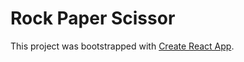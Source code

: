 # Rock Paper Scissor

This project was bootstrapped with [Create React App](https://github.com/facebook/create-react-app).
